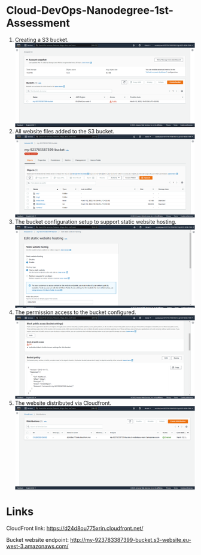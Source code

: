 # Cloud-DevOps-Nanodegree-1st-Assessment

1. Creating a S3 bucket.
![alt text](1.png)
2. All website files added to the S3 bucket.
![alt text](2.png)
3. The bucket configuration setup to support static website hosting.
![alt text](3.png)
4. The permission access to the bucket configured.
![alt text](4.png)
5. The website distributed via Cloudfront.
![alt text](5.png)

# Links
CloudFront link:
https://d24d8ou775xrin.cloudfront.net/


Bucket website endpoint:
http://my-923783387399-bucket.s3-website.eu-west-3.amazonaws.com/